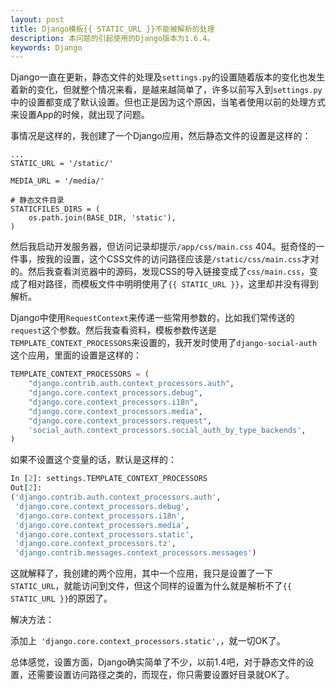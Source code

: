 ```yaml
---
layout: post
title: Django模板{{ STATIC_URL }}不能被解析的处理
description: 本问题的引起使用的Django版本为1.6.4。
keywords: Django
---
```

Django一直在更新，静态文件的处理及`settings.py`的设置随着版本的变化也发生着新的变化，但就整个情况来看，是越来越简单了，许多以前写入到`settings.py`中的设置都变成了默认设置。但也正是因为这个原因，当笔者使用以前的处理方式来设置App的时候，就出现了问题。

事情况是这样的，我创建了一个Django应用，然后静态文件的设置是这样的：

```
...
STATIC_URL = '/static/'

MEDIA_URL = '/media/'

# 静态文件目录
STATICFILES_DIRS = (
    os.path.join(BASE_DIR, 'static'),
)
```

然后我启动开发服务器，但访问记录却提示`/app/css/main.css` 404。挺奇怪的一件事，按我的设置，这个CSS文件的访问路径应该是`/static/css/main.css`才对的。然后我查看浏览器中的源码，发现CSS的导入链接变成了`css/main.css`，变成了相对路径，而模板文件中明明使用了`{{ STATIC_URL }}`，这里却并没有得到解析。

Django中使用`RequestContext`来传递一些常用参数的，比如我们常传送的`request`这个参数。然后我查看资料，模板参数传送是`TEMPLATE_CONTEXT_PROCESSORS`来设置的，我开发时使用了`django-social-auth`这个应用，里面的设置是这样的：

```python
TEMPLATE_CONTEXT_PROCESSORS = (
    "django.contrib.auth.context_processors.auth",
    "django.core.context_processors.debug",
    "django.core.context_processors.i18n",
    "django.core.context_processors.media",
    "django.core.context_processors.request",
    'social_auth.context_processors.social_auth_by_type_backends',
)
```

如果不设置这个变量的话，默认是这样的：

```python
In [2]: settings.TEMPLATE_CONTEXT_PROCESSORS
Out[2]:
('django.contrib.auth.context_processors.auth',
 'django.core.context_processors.debug',
 'django.core.context_processors.i18n',
 'django.core.context_processors.media',
 'django.core.context_processors.static',
 'django.core.context_processors.tz',
 'django.contrib.messages.context_processors.messages')
```

这就解释了，我创建的两个应用，其中一个应用，我只是设置了一下`STATIC_URL`，就能访问到文件，但这个同样的设置为什么就是解析不了`{{ STATIC_URL }}`的原因了。

解决方法：

添加上` 'django.core.context_processors.static',`，就一切OK了。

总体感觉，设置方面，Django确实简单了不少，以前1.4吧，对于静态文件的设置，还需要设置访问路径之类的，而现在，你只需要设置好目录就OK了。
